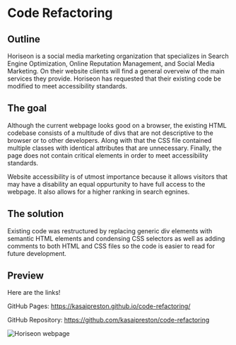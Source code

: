 # Code Refactoring

## Outline

Horiseon is a social media marketing organization that specializes in Search Engine Optimization, Online Reputation Management, and Social Media Marketing. On their website clients will find a general overveiw of the main services they provide. Horiseon has requested that their existing code be modified to meet accessibility standards.

## The goal

Although the current webpage looks good on a browser, the existing HTML codebase consists of a multitude of divs that are not descriptive to the browser or to other developers. Along with that the CSS file contained multiple classes with identical attributes that are unnecessary. Finally, the page does not contain critical elements in order to meet accessibility standards.

Website accessibility is of utmost importance because it allows visitors that may have a disability an equal oppurtunity to have full access to the webpage. It also allows for a higher ranking in search egnines. 

## The solution

Existing code was restructured by replacing generic div elements with semantic HTML elements and condensing CSS selectors as well as adding comments to both HTML and CSS files so the code is easier to read for future development.

## Preview
Here are the links!

GitHub Pages: https://kasaipreston.github.io/code-refactoring/

GitHub Repository: https://github.com/kasaipreston/code-refactoring

![Horiseon webpage](assets/images/screenshot.jpg)
